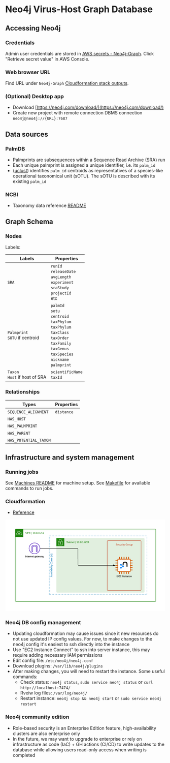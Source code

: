# Neo4j Virus-Host Graph Database

## Accessing Neo4j

### Credentials

Admin user credentials are stored in [AWS secrets - Neo4j-Graph](https://us-east-1.console.aws.amazon.com/secretsmanager/secret?name=Neo4j-Graph&region=us-east-1). Click "Retrieve secret value" in AWS Console.

### Web browser URL

Find URL under `Neo4j-Graph` [Cloudformation stack outputs](https://us-east-1.console.aws.amazon.com/cloudformation/home?region=us-east-1#/stacks/).

### (Optional) Desktop app

- Download [https://neo4j.com/download/](https://neo4j.com/download/)
- Create new project with remote connection DBMS connection `neo4j@neo4j://{URL}:7687`

## Data sources

### PalmDB

- Palmprints are subsequences within a Sequence Read Archive (SRA) run
- Each unique palmprint is assigned a unique identifier, i.e. its `palm_id`
- ([uclust](https://drive5.com/usearch/manual/uclust_algo.html)) identifies `palm_id` centroids as representatives of a species-like operational taxonomical unit (sOTU). The sOTU is described with its existing `palm_id`

### NCBI

- Taxonomy data reference [README](https://ftp.ncbi.nlm.nih.gov/pub/taxonomy/new_taxdump/taxdump_readme.txt)

## Graph Schema

### Nodes

Labels:

| Labels                                | Properties                                                                                                                                                                                 |
| ------------------------------------- | ------------------------------------------------------------------------------------------------------------------------------------------------------------------------------------------ |
| `SRA`                                 | `runId` <br /> `releaseDate` <br /> `avgLength` <br /> `experiment` <br /> `sraStudy` <br /> `projectId` <br /> etc                                                                        |
| `Palmprint` <br /> `SOTU` if centroid | `palmId`<br />`sotu`<br />`centroid`<br />`taxPhylum`<br />`taxPhylum`<br />`taxClass`<br />`taxOrder`<br />`taxFamily`<br />`taxGenus`<br />`taxSpecies`<br />`nickname`<br />`palmprint` |
| `Taxon` <br /> `Host` if host of SRA  | `scientificName` <br /> `taxId`                                                                                                                                                            |

### Relationships

| Types                 | Properties |
| --------------------- | ---------- |
| `SEQUENCE_ALIGNMENT`  | `distance` |
| `HAS_HOST`            |            |
| `HAS_PALMPRINT`       |            |
| `HAS_PARENT`          |            |
| `HAS_POTENTIAL_TAXON` |            |

## Infrastructure and system management

### Running jobs

See [Machines README](./machines/README) for machine setup.
See [Makefile](./Makefile) for available commands to run jobs.

### Cloudformation

- [Reference](https://github.com/neo4j-partners/amazon-cloud-formation-neo4j)

![architecture diagram](./machines/cloudformation/aws-community.png)

### Neo4j DB config management

- Updating cloudformation may cause issues since it new resources do not use updated IP config values. For now, to make changes to the neo4j config it's easiest to ssh directly into the instance
- Use "EC2 Instance Connect" to ssh into server instance, this may require adding necessary IAM permissions
- Edit config file: `/etc/neo4j/neo4j.conf`
- Download plugins: `/var/lib/neo4j/plugins`
- After making changes, you will need to restart the instance. Some useful commands:
  - Check status: `neo4j status`, `sudo service neo4j status` or `curl http://localhost:7474/`
  - Rveiw log files: `/var/log/neo4j/`
  - Restart instance: `neo4j stop && neo4j start` or `sudo service neo4j restart`

### Neo4j community edition

- Role-based security is an Enterprise Edition feature, high-availability clusters are also enterprise only
- In the future, we may want to upgrade to enterprise or rely on infrastructure as code (IaC) + GH actions (CI/CD) to write updates to the database while allowing users read-only access when writing is completed
